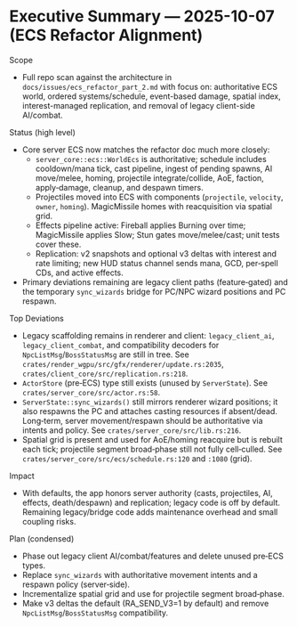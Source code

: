 # Executive Summary — 2025-10-07 (ECS Refactor Alignment)

Scope
- Full repo scan against the architecture in `docs/issues/ecs_refactor_part_2.md` with focus on: authoritative ECS world, ordered systems/schedule, event-based damage, spatial index, interest-managed replication, and removal of legacy client-side AI/combat.

Status (high level)
- Core server ECS now matches the refactor doc much more closely:
  - `server_core::ecs::WorldEcs` is authoritative; schedule includes cooldown/mana tick, cast pipeline, ingest of pending spawns, AI move/melee, homing, projectile integrate/collide, AoE, faction, apply‑damage, cleanup, and despawn timers.
  - Projectiles moved into ECS with components (`projectile`, `velocity`, `owner`, `homing`). MagicMissile homes with reacquisition via spatial grid.
  - Effects pipeline active: Fireball applies Burning over time; MagicMissile applies Slow; Stun gates move/melee/cast; unit tests cover these.
  - Replication: v2 snapshots and optional v3 deltas with interest and rate limiting; new HUD status channel sends mana, GCD, per‑spell CDs, and active effects.
- Primary deviations remaining are legacy client paths (feature‑gated) and the temporary `sync_wizards` bridge for PC/NPC wizard positions and PC respawn.

Top Deviations
- Legacy scaffolding remains in renderer and client: `legacy_client_ai`, `legacy_client_combat`, and compatibility decoders for `NpcListMsg`/`BossStatusMsg` are still in tree. See `crates/render_wgpu/src/gfx/renderer/update.rs:2035`, `crates/client_core/src/replication.rs:218`.
- `ActorStore` (pre‑ECS) type still exists (unused by `ServerState`). See `crates/server_core/src/actor.rs:58`.
- `ServerState::sync_wizards()` still mirrors renderer wizard positions; it also respawns the PC and attaches casting resources if absent/dead. Long‑term, server movement/respawn should be authoritative via intents and policy. See `crates/server_core/src/lib.rs:216`.
- Spatial grid is present and used for AoE/homing reacquire but is rebuilt each tick; projectile segment broad‑phase still not fully cell‑culled. See `crates/server_core/src/ecs/schedule.rs:120` and `:1080` (grid).

Impact
- With defaults, the app honors server authority (casts, projectiles, AI, effects, death/despawn) and replication; legacy code is off by default. Remaining legacy/bridge code adds maintenance overhead and small coupling risks.

Plan (condensed)
- Phase out legacy client AI/combat/features and delete unused pre‑ECS types.
- Replace `sync_wizards` with authoritative movement intents and a respawn policy (server‑side).
- Incrementalize spatial grid and use for projectile segment broad‑phase.
- Make v3 deltas the default (RA_SEND_V3=1 by default) and remove `NpcListMsg`/`BossStatusMsg` compatibility.
